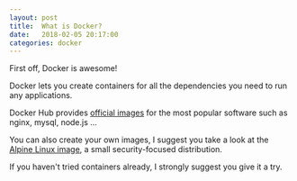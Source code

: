 ```yaml
---
layout: post
title:  What is Docker?
date:   2018-02-05 20:17:00
categories: docker
---
```


First off, Docker is awesome!

Docker lets you create containers for all the dependencies you need to run any applications.

Docker Hub provides [official images](https://hub.docker.com/explore/) for the most popular software such as nginx, mysql, node.js ...

You can also create your own images, I suggest you take a look at the [Alpine Linux image](https://hub.docker.com/_/alpine/), a small security-focused distribution.

If you haven't tried containers already, I strongly suggest you give it a try.
